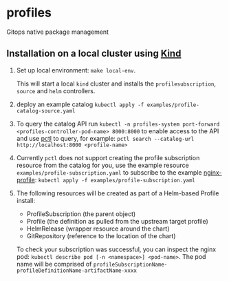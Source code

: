 # profiles
Gitops native package management

## Installation on a local cluster using [Kind](https://kind.sigs.k8s.io/)
1. Set up local environment: `make local-env`.

    This will start a local `kind` cluster and installs
    the `profilesubscription`, `source` and `helm` controllers.

1. deploy an example catalog `kubectl apply -f examples/profile-catalog-source.yaml`

1. To query the catalog API run `kubectl -n profiles-system port-forward <profiles-controller-pod-name> 8000:8000` to enable access to the API and use
[pctl](https://github.com/weaveworks/pctl) to query, for example: `pctl search --catalog-url http://localhost:8000 <profile-name>`

1. Currently `pctl` does not support creating the profile subscription resource from the catalog for you, use the example resource `examples/profile-subscription.yaml` to
subscribe to the example [nginx-profile](https://github.com/weaveworks/nginx-profile): `kubectl apply -f examples/profile-subscription.yaml`

1. The following resources will be created as part of a Helm-based Profile install:
    - ProfileSubscription (the parent object)
    - Profile (the definition as pulled from the upstream target profile)
    - HelmRelease (wrapper resource around the chart)
    - GitRepository (reference to the location of the chart)

    To check your subscription was successful, you can inspect the nginx pod:
    `kubectl describe pod [-n <namespace>] <pod-name>`.
    The pod name will be comprised of `profileSubscriptionName-profileDefinitionName-artifactName-xxxx`

